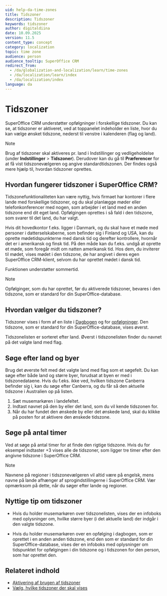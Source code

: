 ```yaml
---
uid: help-da-time-zones
title: Tidszoner
description: Tidszoner
keywords: tidszoner
author: digitaldiina
date: 10.09.2025
version: 11.5
content_type: concept
category: localization
topic: time zone
audience: person
audience_tooltip: SuperOffice CRM
redirect_from: 
  - /da/globalization-and-localization/learn/time-zones
  - /da/localization/learn/index
  - /da/localization/index
language: da
---
```


# Tidszoner

SuperOffice CRM understøtter opfølgninger i forskellige tidszoner. Du kan se, at tidszoner er aktiveret, ved at toppanelet indeholder en liste, hvor du kan vælge ønsket tidszone, nederst til venstre i kalenderen (flag og land).

> [!NOTE]
> Brug af tidszoner skal aktiveres pr. land i Indstillinger og vedligeholdelse (under **Indstillinger** > **Tidszoner**). Derudover kan du gå til **Præferencer** for at få vist tidszonevælgeren og angive standardtidszonen. Der findes også mere hjælp til, hvordan tidszoner oprettes.

## Hvordan fungerer tidszoner i SuperOffice CRM?

Tidszonefunktionaliteten kan være nyttig, hvis firmaet har kontorer i flere lande med forskellige tidszoner, og du skal planlægge møder eller telefonkonferencer med nogen, som arbejder i et land med en anden tidszone end dit eget land. Opfølgingen oprettes i så fald i den tidszone, som svarer til det land, du har valgt.

Hvis dit hovedkontor f.eks. ligger i Danmark, og du skal have et møde med personer i datterselskaberne, som befinder sig i Finland og USA, kan du oprette mødetidspunkterne med dansk tid og derefter kontrollere, hvornår det er i amerikansk og finsk tid. På den måde kan du f.eks. undgå at oprette et møde, som foregår midt om natten amerikansk tid. Hos dem, du inviterer til mødet, vises mødet i den tidszone, de har angivet i deres egen SuperOffice CRM-klient, selvom du har oprettet mødet i dansk tid.

Funktionen understøtter sommertid.

> [!NOTE]
> Opfølginger, som du har oprettet, før du aktiverede tidszoner, bevares i den tidszone, som er standard for din SuperOffice-database.

## Hvordan vælger du tidszoner?

Tidszoner vises i form af en liste i [Dagbogen][1] og for [opfølgninger][3]. Den tidszone, som er standard for din SuperOffice-database, vises øverst.

Tidszonelisten er sorteret efter land. Øverst i tidszonelisten finder du navnet på det valgte land med flag.

## Søge efter land og byer

Brug det øverste felt med det valgte land med flag som et søgefelt. Du kan søge efter både land og større byer, forudsat at byen er med i tidszonedataene. Hvis du f.eks. ikke ved, hvilken tidszone Canberra befinder sig i, kan du søge efter Canberra, og du får så den aktuelle tidszone i Australien op på listen.

1. Sæt musemarkøren i landefeltet.
2. Indtast navnet på den by eller det land, som du vil kende tidszonen for.
3. Når du har fundet den ønskede by eller det ønskede land, skal du klikke på posten for at aktivere den ønskede tidszone.

## Søge på antal timer

Ved at søge på antal timer for at finde den rigtige tidszone. Hvis du for eksempel indtaster +3 vises alle de tidszoner, som ligger tre timer efter den angivne tidszone i SuperOffice CRM.

> [!NOTE]
Navnene på regioner i tidszonevælgeren vil altid være på engelsk, mens navne på lande afhænger af sprogindstillingerne i SuperOffice CRM. Vær opmærksom på dette, når du søger efter lande og regioner.

## Nyttige tip om tidszoner

* Hvis du holder musemarkøren over tidszonelisten, vises der en infoboks med oplysninger om, hvilke større byer (i det aktuelle land) der indgår i den valgte tidszone.

* Hvis du holder musemarkøren over en opfølging i dagbogen, som er oprettet i en anden anden tidszone, end den som er standard for din SuperOffice-database, vises der en infoboks med oplysninger om tidspunktet for opfølgingen i din tidszone og i tidszonen for den person, som har oprettet den.

## Relateret indhold

* [Aktivering af brugen af tidszoner][4]
* [Vælg, hvilke tidszoner der skal vises][5]

<!-- Referenced links -->
[1]: ../../diary/learn/index.md
[3]: ../../diary/learn/follow-ups.md
[4]: ../admin/enable-time-zones.md
[5]: ../admin/select-time-zones.md

